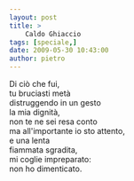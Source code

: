 ```yaml
---
layout: post
title: >
    Caldo Ghiaccio
tags: [speciale,]
date: 2009-05-30 10:43:00
author: pietro
---
```

Di ciò che fui,<br/>tu bruciasti metà<br/>distruggendo in un gesto<br/>la mia dignità,<br/>non te ne sei resa conto<br/>ma all'importante io sto attento,<br/>e una lenta<br/>fiammata sgradita,<br/>mi coglie impreparato:<br/>non ho dimenticato.
